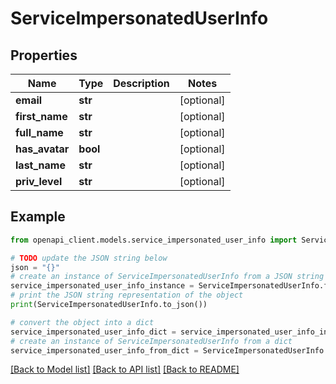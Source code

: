 # ServiceImpersonatedUserInfo


## Properties

Name | Type | Description | Notes
------------ | ------------- | ------------- | -------------
**email** | **str** |  | [optional] 
**first_name** | **str** |  | [optional] 
**full_name** | **str** |  | [optional] 
**has_avatar** | **bool** |  | [optional] 
**last_name** | **str** |  | [optional] 
**priv_level** | **str** |  | [optional] 

## Example

```python
from openapi_client.models.service_impersonated_user_info import ServiceImpersonatedUserInfo

# TODO update the JSON string below
json = "{}"
# create an instance of ServiceImpersonatedUserInfo from a JSON string
service_impersonated_user_info_instance = ServiceImpersonatedUserInfo.from_json(json)
# print the JSON string representation of the object
print(ServiceImpersonatedUserInfo.to_json())

# convert the object into a dict
service_impersonated_user_info_dict = service_impersonated_user_info_instance.to_dict()
# create an instance of ServiceImpersonatedUserInfo from a dict
service_impersonated_user_info_from_dict = ServiceImpersonatedUserInfo.from_dict(service_impersonated_user_info_dict)
```
[[Back to Model list]](../README.md#documentation-for-models) [[Back to API list]](../README.md#documentation-for-api-endpoints) [[Back to README]](../README.md)


